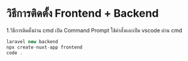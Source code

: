 # วิธีการติดตั้ง Frontend + Backend

1.วิธีการติดตั้งผ่าน cmd
เปิด Command Prompt ใช้คำสั่งและเปิด vscode ผ่าน cmd
```php
laravel new backend
npx create-nuxt-app frontend
code .
```
